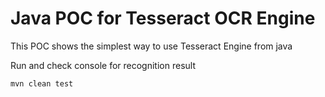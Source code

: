 # Java POC for Tesseract OCR Engine
This POC shows the simplest way to use Tesseract Engine from java

Run and check console for recognition result
```bash
mvn clean test
```